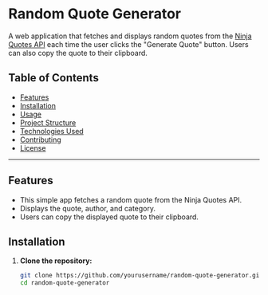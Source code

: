 # Random Quote Generator

A web application that fetches and displays random quotes from the [Ninja Quotes API](https://api-ninjas.com/api/quotes) each time the user clicks the "Generate Quote" button. Users can also copy the quote to their clipboard.

## Table of Contents

- [Features](#features)
- [Installation](#installation)
- [Usage](#usage)
- [Project Structure](#project-structure)
- [Technologies Used](#technologies-used)
- [Contributing](#contributing)
- [License](#license)

---

## Features

- This simple app fetches a random quote from the Ninja Quotes API.
- Displays the quote, author, and category.
- Users can copy the displayed quote to their clipboard.

## Installation

1. **Clone the repository:**
   ```bash
   git clone https://github.com/yourusername/random-quote-generator.git
   cd random-quote-generator

 
